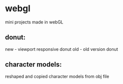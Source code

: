 # webgl
 mini projects made in webGL

 ## donut:

 new - viewport responsive donut 
 old - old version donut


 ## character models:
	
 reshaped and copied character models from obj file
 
